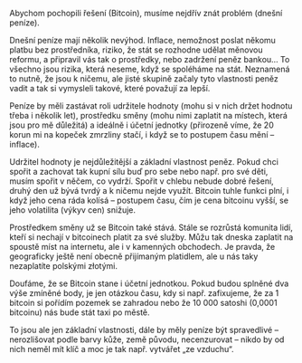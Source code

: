 Abychom pochopili řešení (Bitcoin), musíme nejdřív znát problém (dnešní peníze).

Dnešní peníze mají několik nevýhod. Inflace, nemožnost poslat někomu platbu bez prostředníka, riziko, že stát se rozhodne udělat měnovou reformu, a připravil vás tak o prostředky, nebo zadržení peněz bankou… To všechno jsou rizika, která neseme, když se spoléháme na stát. Neznamená to nutně, že jsou k ničemu, ale jisté skupině začaly tyto vlastnosti peněz vadit a tak si vymysleli takové, které považují za lepší.

Peníze by měli zastávat roli udržitele hodnoty (mohu si v nich držet hodnotu třeba i několik let), prostředku směny (mohu nimi zaplatit na místech, která jsou pro mě důležitá) a ideálně i účetní jednotky (přirozeně víme, že 20 korun mi na kopeček zmrzliny stačí, i když se to postupem času mění – inflace).

Udržitel hodnoty je nejdůležitější a základní vlastnost peněz. Pokud chci spořit a zachovat tak kupní sílu buď pro sebe nebo např. pro své děti, musím spořit v něčem, co vydrží. Spořit v chlebu nebude dobré řešení, druhý den už bývá tvrdý a k ničemu nejde využít. Bitcoin tuhle funkci plní, i když jeho cena ráda kolísá – postupem času, čím je cena bitcoinu vyšší, se jeho volatilita (výkyv cen) snižuje.

Prostředkem směny už se Bitcoin také stává. Stále se rozrůstá komunita lidí, kteří si nechají v bitcoinech platit za své služby. Můžu tak dneska zaplatit na spoustě míst na internetu, ale i v kamenných obchodech. Je pravda, že geograficky ještě není obecně přijímaným platidlem, ale u nás taky nezaplatíte polskými złotými.

Doufáme, že se Bitcoin stane i účetní jednotkou. Pokud budou splněné dva výše zmíněné body, je jen otázkou času, kdy si např. zafixujeme, že za 1 bitcoin si pořídím pozemek se zahradou nebo že 10 000 satoshi (0,0001 bitcoinu) nás bude stát taxi po městě.

To jsou ale jen základní vlastnosti, dále by měly peníze být spravedlivé – nerozlišovat podle barvy kůže, země původu, necenzurovat – nikdo by od nich neměl mít klíč a moc je tak např. vytvářet „ze vzduchu“.
